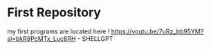 #  First Repository

my first programs are located here !
https://youtu.be/7uRz_bb95YM?si=bkR9PcMTx_Luc8RH - SHELLGPT
